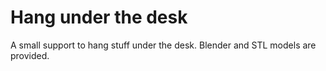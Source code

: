 # Hang under the desk

A small support to hang stuff under the desk.  Blender and STL models are provided.
